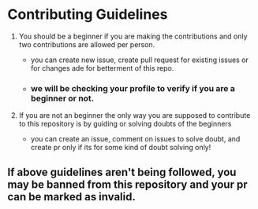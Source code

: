 # Contributing Guidelines

1. You should be a beginner if you are making the contributions and only two contributions are allowed per person.
   - you can create new issue, create pull request for existing issues or for changes ade for betterment of this repo.
   - ### we will be checking your profile to verify if you are a beginner or not.

   
   
2. If you are not an beginner the only way you are supposed to contribute to this repository is by guiding or solving doubts of the beginners
   - you can create an issue, comment on issues to solve doubt, and create pr only if its for some kind of doubt solving only!


## If above guidelines aren't being followed, you may be banned from this repository and your pr can be marked as invalid.
